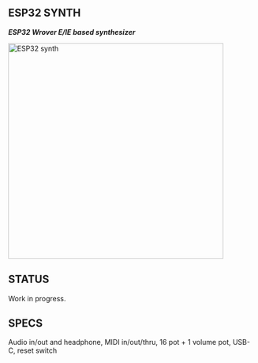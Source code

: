 ## ESP32 SYNTH
***ESP32 Wrover E/IE based synthesizer***

<img width="436" alt="ESP32 synth" src="https://github.com/joelucedo/ESP32-synth1/assets/132199473/ac68a801-750f-440a-813b-fb7640244320">

## STATUS
Work in progress.
</br>
## SPECS
Audio in/out and headphone,  MIDI in/out/thru, 16 pot + 1 volume pot, USB-C, reset switch
